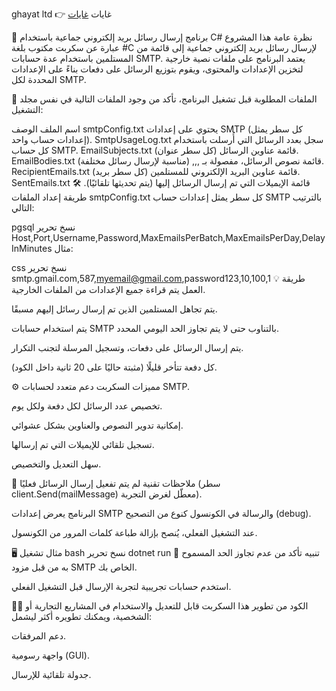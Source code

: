 



ghayat ltd
👉 غايات
<a href="https://ghayatltd.com/ar" >غايات </a>

📨 برنامج إرسال رسائل بريد إلكتروني جماعية باستخدام C#
نظرة عامة
هذا المشروع عبارة عن سكربت مكتوب بلغة #C لإرسال رسائل بريد إلكتروني جماعية إلى قائمة من المستلمين باستخدام عدة حسابات SMTP.
يعتمد البرنامج على ملفات نصية خارجية لتخزين الإعدادات والمحتوى، ويقوم بتوزيع الرسائل على دفعات بناءً على الإعدادات المحددة لكل SMTP.

📂 الملفات المطلوبة
قبل تشغيل البرنامج، تأكد من وجود الملفات التالية في نفس مجلد التشغيل:


اسم الملف	الوصف
smtpConfig.txt	يحتوي على إعدادات SMTP (كل سطر يمثل إعدادات حساب واحد).
SmtpUsageLog.txt	سجل بعدد الرسائل التي أُرسلت باستخدام كل حساب SMTP.
EmailSubjects.txt	قائمة عناوين الرسائل (كل سطر عنوان).
EmailBodies.txt	قائمة نصوص الرسائل، مفصولة بـ ,,, (مناسبة لإرسال رسائل مختلفة).
RecipientEmails.txt	قائمة عناوين البريد الإلكتروني للمستلمين (كل سطر بريد).
SentEmails.txt	قائمة الإيميلات التي تم إرسال الرسائل إليها (يتم تحديثها تلقائيًا).
🛠 طريقة إعداد الملفات
smtpConfig.txt
كل سطر يمثل إعدادات حساب SMTP بالترتيب التالي:

pgsql
نسخ
تحرير
Host,Port,Username,Password,MaxEmailsPerBatch,MaxEmailsPerDay,DelayInMinutes
مثال:

css
نسخ
تحرير
smtp.gmail.com,587,myemail@gmail.com,password123,10,100,1
💡 طريقة العمل
يتم قراءة جميع الإعدادات من الملفات الخارجية.

يتم تجاهل المستلمين الذين تم إرسال رسائل إليهم مسبقًا.

يتم استخدام حسابات SMTP بالتناوب حتى لا يتم تجاوز الحد اليومي المحدد.

يتم إرسال الرسائل على دفعات، وتسجيل المرسلة لتجنب التكرار.

كل دفعة تتأخر قليلًا (مثبتة حاليًا على 20 ثانية داخل الكود).

⚙️ مميزات السكربت
دعم متعدد لحسابات SMTP.

تخصيص عدد الرسائل لكل دفعة ولكل يوم.

إمكانية تدوير النصوص والعناوين بشكل عشوائي.

تسجيل تلقائي للإيميلات التي تم إرسالها.

سهل التعديل والتخصيص.

🧪 ملاحظات تقنية
لم يتم تفعيل إرسال الرسائل فعليًا (سطر client.Send(mailMessage) معطّل لغرض التجربة).

البرنامج يعرض إعدادات SMTP والرسالة في الكونسول كنوع من التصحيح (debug).

عند التشغيل الفعلي، يُنصح بإزالة طباعة كلمات المرور من الكونسول.

🖥️ مثال تشغيل
bash
نسخ
تحرير
dotnet run
📌 تنبيه
تأكد من عدم تجاوز الحد المسموح به من قبل مزود SMTP الخاص بك.

استخدم حسابات تجريبية لتجربة الإرسال قبل التشغيل الفعلي.

👨‍💻 الكود من تطوير
هذا السكربت قابل للتعديل والاستخدام في المشاريع التجارية أو الشخصية، ويمكنك تطويره أكثر ليشمل:

دعم المرفقات.

واجهة رسومية (GUI).

جدولة تلقائية للإرسال.





